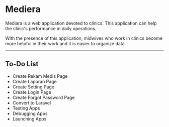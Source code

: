 # Mediera

Mediara is a web application devoted to clinics. This application can help the clinic's performance in daily operations.

With the presence of this application, midwives who work in clinics become more helpful in their work and it is easier to organize data.

***

## To-Do List
- Create Rekam Medis Page
- Create Laporan Page
- Create Setting Page
- Create Login Page
- Create Forgot Password Page
- Convert to Laravel
- Testing Apps
- Debugging Apps
- Launching Apps
